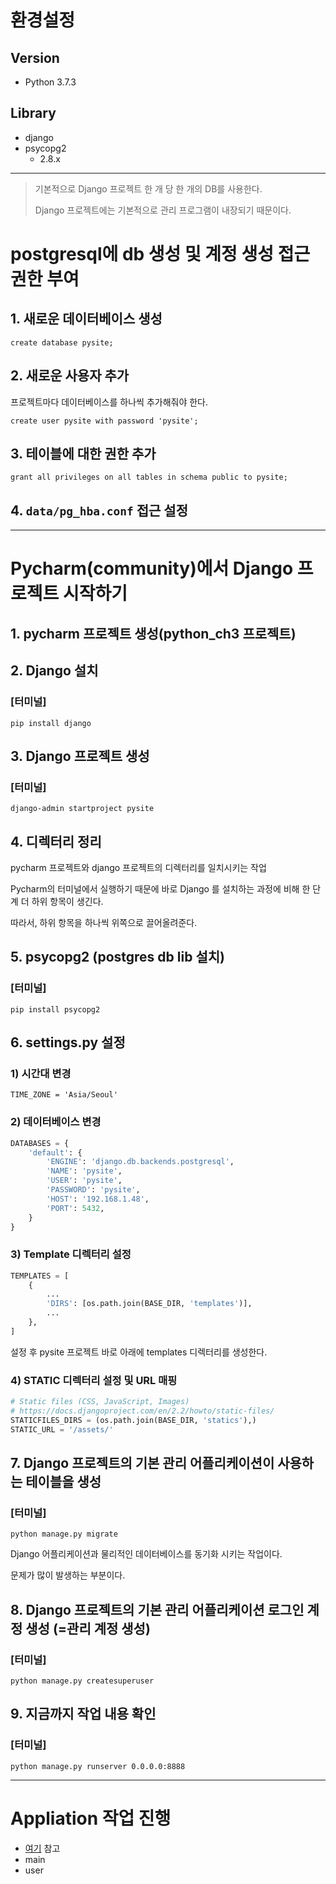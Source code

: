 # 환경설정
## Version
- Python 3.7.3
## Library
- django
- psycopg2
   - 2.8.x

---

> 기본적으로 Django 프로젝트 한 개 당 한 개의 DB를 사용한다.
>
> Django 프로젝트에는 기본적으로 관리 프로그램이 내장되기 때문이다. 

# postgresql에 db 생성 및 계정 생성 접근 권한 부여
## 1. 새로운 데이터베이스 생성
`create database pysite;`

## 2. 새로운 사용자 추가
프로젝트마다 데이터베이스를 하나씩 추가해줘야 한다.

`create user pysite with password 'pysite';`

## 3. 테이블에 대한 권한 추가
`grant all privileges on all tables in schema public to pysite;`

## 4. `data/pg_hba.conf` 접근 설정

---

# Pycharm(community)에서 Django 프로젝트 시작하기
## 1. pycharm 프로젝트 생성(python_ch3 프로젝트)

## 2. Django 설치
### [터미널]
`pip install django`

## 3. Django 프로젝트 생성
### [터미널]
`django-admin startproject pysite`

## 4. 디렉터리 정리
pycharm 프로젝트와 django 프로젝트의 디렉터리를 일치시키는 작업

Pycharm의 터미널에서 실행하기 때문에 바로 Django 를 설치하는 과정에 비해 한 단계 더 하위 항목이 생긴다.

따라서, 하위 항목을 하나씩 위쪽으로 끌어올려준다. 

## 5. psycopg2 (postgres db lib 설치)
### [터미널]
`pip install psycopg2`

## 6. settings.py 설정
### 1) 시간대 변경
`TIME_ZONE = 'Asia/Seoul'`

### 2) 데이터베이스 변경
```python
DATABASES = {
    'default': {
        'ENGINE': 'django.db.backends.postgresql',
        'NAME': 'pysite',
        'USER': 'pysite',
        'PASSWORD': 'pysite',
        'HOST': '192.168.1.48',
        'PORT': 5432,
    }
}
```

### 3) Template 디렉터리 설정
```python
TEMPLATES = [
    {
        ...
        'DIRS': [os.path.join(BASE_DIR, 'templates')],
        ...
    },
]
```

설정 후 pysite 프로젝트 바로 아래에 templates 디렉터리를 생성한다.

### 4) STATIC 디렉터리 설정 및 URL 매핑
```python
# Static files (CSS, JavaScript, Images)
# https://docs.djangoproject.com/en/2.2/howto/static-files/
STATICFILES_DIRS = (os.path.join(BASE_DIR, 'statics'),)
STATIC_URL = '/assets/'
```

## 7. Django 프로젝트의 기본 관리 어플리케이션이 사용하는 테이블을 생성
### [터미널]
`python manage.py migrate`

Django 어플리케이션과 물리적인 데이터베이스를 동기화 시키는 작업이다.

문제가 많이 발생하는 부분이다.

## 8. Django 프로젝트의 기본 관리 어플리케이션 로그인 계정 생성 (=관리 계정 생성)
### [터미널]
`python manage.py createsuperuser`

## 9. 지금까지 작업 내용 확인
### [터미널]
`python manage.py runserver 0.0.0.0:8888`

---

# Appliation 작업 진행
- [여기](https://github.com/ydhwa/python_ch3/tree/master/docs) 참고
- main
- user
